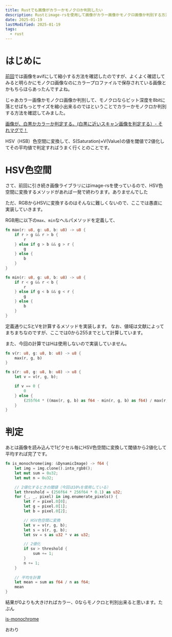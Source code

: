 ```yaml
---
title: Rustでも画像がカラーかモノクロか判別したい
description: Rustとimage-rsを使用して画像がカラー画像かモノクロ画像か判別する方法を紹介します。
date: 2025-01-19
lastModified: 2025-01-19
tags: 
  - rust
---
```


# はじめに

[前回](/posts/2025/01-02-shrink-image-size-using-rust/)では画像をavifにして縮小する方法を確認したのですが、よくよく確認してみると明らかにモノクロ画像なのにカラープロファイルで保存されている画像とかもちらほらあったんですよね。

じゃあカラー画像かモノクロ画像か判別して、モノクロならビット深度を8bitに落とせばもっとサイズを縮小出来るのではということでカラーかモノクロか判別する方法を確認してみました。

[画像が、白黒かカラーか判定する。(白黒に近いスキャン画像を判定する）- それマグで！](https://takuya-1st.hatenablog.jp/entry/2023/04/05/230317)

HSV（HSB）色空間に変換して、S(Saturation)×V(Value)の値を閾値で2値化してその平均値で判定すればうまく行くとのことです。

# HSV色空間

さて、前回に引き続き画像ライブラリにはimage-rsを使っているので、HSV色空間に変換するメソッドがあれば一発で終わります。ありませんでした

ただ、RGBからHSVに変換するのはそんなに難しくないので、ここでは愚直に実装していきます。

RGB用に以下の`max`、`min`なヘルパメソッドを定義して、

```rust
fn max(r: u8, g: u8, b: u8) -> u8 {
    if r > g && r > b {
        r
    } else if g > b && g > r {
        g
    } else {
        b
    }
}

fn min(r: u8, g: u8, b: u8) -> u8 {
    if r < g && r < b {
        r
    } else if g < b && g < r {
        g
    } else {
        b
    }
}
```

定義通りにSとVを計算するメソッドを実装します。
なお、値域は文献によってまちまちなのですが、ここでは0から255までとして計算しています。

また、今回の計算ではHは使用しないので実装していません。

```rust
fn v(r: u8, g: u8, b: u8) -> u8 {
    max(r, g, b)
}

fn s(r: u8, g: u8, b: u8) -> u8 {
    let v = v(r, g, b);

    if v == 0 {
        0
    } else {
        (255f64 * ((max(r, g, b) as f64 - min(r, g, b) as f64) / max(r, g, b) as f64)) as u8
    }
}
```

# 判定

あとは画像を読み込んで1ピクセル毎にHSV色空間に変換して閾値から2値化して平均すれば完了です。

```rust
fn is_monochrome(img: &DynamicImage) -> f64 {
    let img = img.clone().into_rgb8();
    let mut sum = 0u32;
    let mut n = 0u32;

    // 2値化するときの閾値（今回は10%を使用している）
    let threshold = (256f64 * 256f64 * 0.1) as u32;
    for (_, _, pixel) in img.enumerate_pixels() {
        let r = pixel.0[0];
        let g = pixel.0[1];
        let b = pixel.0[2];

        // HSV色空間に変換
        let v = v(r, g, b);
        let s = s(r, g, b);
        let sv = s as u32 * v as u32;

        // 2値化
        if sv > threshold {
            sum += 1;
        }
        n += 1;
    }
    
    // 平均を計算
    let mean = sum as f64 / n as f64;
    mean
}
```

結果が0よりも大きければカラー、0ならモノクロと判別出来ると思います。たぶん

[is-monochrome](https://github.com/jyuch/is-monochrome)

おわり

